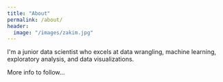 ```yaml
---
title: "About"
permalink: /about/
header:
  image: "/images/zakim.jpg"
---
```


I'm a junior data scientist who excels at data wrangling, machine learning, exploratory analysis, and data visualizations.

More info to follow...
